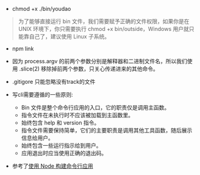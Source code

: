 - chmod +x ./bin/youdao

> 为了能够直接运行 bin 文件，我们需要赋予正确的文件权限，如果你是在 UNIX 环境下，你只需要执行 chmod +x bin/outside，Windows 用户就只能靠自己了，建议使用 Linux 子系统。

- npm link

- 因为 process.argv 的前两个参数分别是解释器和二进制文件名，所以我们使用 .slice(2) 移除掉前两个参数，只关心传递进来的其他命令。

- .gitigore 只能忽略没有track的文件

- 写cli需要遵循的一些原则:
    - Bin 文件是整个命令行应用的入口，它的职责仅是调用主函数。
    - 指令文件在未执行时不应该被加载到主函数里。
    - 始终包含 help 和 version 指令。
    - 指令文件需要保持简单，它们的主要职责是调用其他工具函数，随后展示信息给用户。
    - 始终包含一些运行指示给到用户。
    - 应用退出时应当使用正确的退出码。

- 参考了[使用 Node 构建命令行应用](https://zhuanlan.zhihu.com/p/44129433)